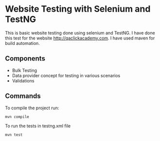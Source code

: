 # Website Testing with Selenium and TestNG

This is basic website testing done using selenium and TestNG.  I have done this test for the website http://qaclickacademy.com. I have used  maven for build automation.

## Components
- Bulk Testing
- Data provider concept for testing in various scenarios
- Validations

## Commands

To compile the project run:
```sh
mvn compile
```

To run the tests in testng.xml file
```sh
mvn test
```


